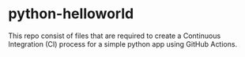 # python-helloworld
This repo consist of files that are required to create a Continuous Integration (CI) process for a simple python app using GitHub Actions.
